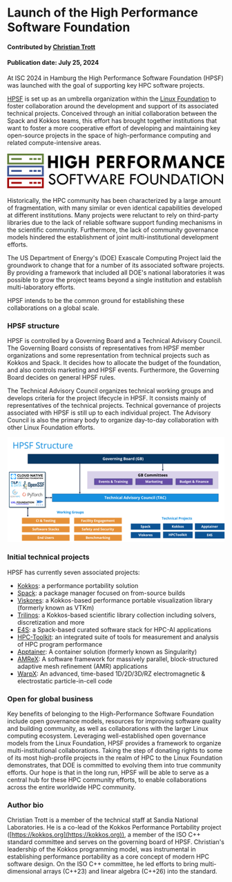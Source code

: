 # Launch of the High Performance Software Foundation

 
#### Contributed by [Christian Trott](https://github.com/crtrott)

#### Publication date: July 25, 2024

<!-- begin deck -->
At ISC 2024 in Hamburg the High Performance Software Foundation (HPSF) was launched with the goal of supporting key HPC software projects.
<!-- end deck -->

[HPSF](https://hpsf.io) is set up as an umbrella organization within the [Linux Foundation](https://linuxfoundation.org) to foster collaboration around the development and support of its associated technical projects.
Conceived through an initial collaboration between the Spack and Kokkos teams, this effort has brought together institutions that want to foster a more cooperative effort of developing and maintaining key open-source projects in the space of high-performance computing and related compute-intensive areas.

<img src='../../images/Blog_hpsf_logo.png' />

Historically, the HPC community has been characterized by a large amount of fragmentation, with many similar or even identical capabilities developed at different institutions.
Many projects were reluctant to rely on third-party libraries due to the lack of reliable software support funding mechanisms in the scientific community.
Furthermore, the lack of community governance models hindered the establishment of joint multi-institutional development efforts.

The US Department of Energy's (DOE) Exascale Computing Project laid the groundwork to change that for a number of its associated software projects.
By providing a framework that included all DOE's national laboratories it was possible to grow the project teams beyond a single institution and establish multi-laboratory efforts.

HPSF intends to be the common ground for establishing these collaborations on a global scale. 
 
### HPSF structure

HPSF is controlled by a Governing Board and a Technical Advisory Council.
The Governing Board consists of representatives from HPSF member organizations and some representation from technical projects such as Kokkos and Spack.
It decides how to allocate the budget of the foundation, and also controls marketing and HPSF events.
Furthermore, the Governing Board decides on general HPSF rules.

The Technical Advisory Council organizes technical working groups and develops criteria for the project lifecycle in HPSF. It consists mainly of representatives of the technical projects.
Technical governance of projects associated with HPSF is still up to each individual project.
The Advisory Council is also the primary body to organize day-to-day collaboration with other Linux Foundation efforts.

<img src='../../images/Blog_hpsf_structure.png' class='page'/>

### Initial technical projects

HPSF has currently seven associated projects:

* [Kokkos](https://kokkos.org): a performance portability solution
* [Spack](https://spack.io): a package manager focused on from-source builds
* [Viskores](https://m.vtk.org): a Kokkos-based performance portable visualization library (formerly known as VTKm)
* [Trilinos](https://trilinos.org): a Kokkos-based scientific library collection including solvers, discretization and more
* [E4S](https://e4s.io): a Spack-based curated software stack for HPC-AI applications
* [HPC-Toolkit](https://hpctoolkit.org): an integrated suite of tools for measurement and analysis of HPC program performance
* [Apptainer](https://apptainer.org): A container solution (formerly known as Singularity)
* [AMReX](https://amrex-codes.github.io/amrex/): A software framework for massively parallel, block-structured adaptive mesh refinement (AMR) applications
* [WarpX](https://ecp-warpx.github.io/): An advanced, time-based 1D/2D/3D/RZ electromagnetic & electrostatic particle-in-cell code

### Open for global business

Key benefits of belonging to the High-Performance Software Foundation include open governance models, resources for improving software quality and building community, as well as collaborations with the larger Linux computing ecosystem.
Leveraging well-established open governance models from the Linux Foundation, HPSF provides a framework to organize multi-institutional collaborations.
Taking the step of donating rights to some of its most high-profile projects in the realm of HPC to the Linux Foundation demonstrates, that DOE is committed to evolving them into true community efforts.
Our hope is that in the long run, HPSF will be able to serve as a central hub for these HPC community efforts, to enable collaborations across the entire worldwide HPC community.

### Author bio

Christian Trott is a member of the technical staff at Sandia National Laboratories.
He is a co-lead of the Kokkos Performance Portability project ([https://kokkos.org](https://kokkos.org)), a member of the ISO C++ standard committee and serves on the governing board of HPSF.
Christian's leadership of the Kokkos programming model, was instrumental in establishing performance portability as a core concept of modern HPC software design.
On the ISO C++ committee, he led efforts to bring multi-dimensional arrays (C++23) and linear algebra (C++26) into the standard.

<!---
Publish: Yes
Track: community
Topics: projects and organizations
--->

